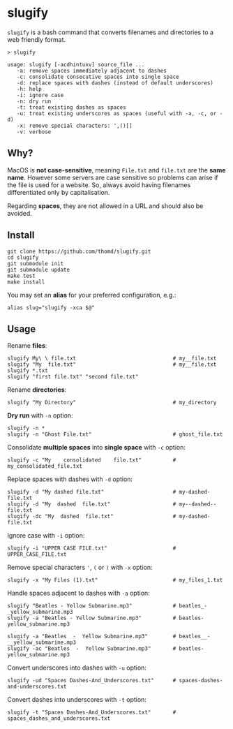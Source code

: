 # slugify

`slugify` is a bash command that converts filenames and directories to a web friendly format.

    > slugify

    usage: slugify [-acdhintuxv] source_file ...
       -a: remove spaces immediately adjacent to dashes
       -c: consolidate consecutive spaces into single space
       -d: replace spaces with dashes (instead of default underscores)
       -h: help
       -i: ignore case
       -n: dry run
       -t: treat existing dashes as spaces
       -u: treat existing underscores as spaces (useful with -a, -c, or -d)
       -x: remove special characters: ',()[]
       -v: verbose

## Why?

MacOS is **not case-sensitive**, meaning `File.txt` and `file.txt` are the **same name**. However some servers are case sensitive so problems can arise if the file
is used for a website. So, always avoid having filenames differentiated only by capitalisation.

Regarding **spaces**, they are not allowed in a URL and should also be avoided.

## Install

    git clone https://github.com/thomd/slugify.git
    cd slugify
    git submodule init
    git submodule update
    make test
    make install

You may set an **alias** for your preferred configuration, e.g.:

    alias slug="slugify -xca $@"

## Usage

Rename **files**:

    slugify My\ \ file.txt                               # my__file.txt
    slugify "My  file.txt"                               # my__file.txt
    slugify *.txt
    slugify "first file.txt" "second file.txt"

Rename **directories**:

    slugify "My Directory"                               # my_directory

**Dry run** with `-n` option:

    slugify -n *
    slugify -n "Ghost File.txt"                          # ghost_file.txt

Consolidate **multiple spaces** into **single space** with `-c` option:

    slugify -c "My    consolidated    file.txt"          # my_consolidated_file.txt

Replace spaces with dashes with `-d` option:

    slugify -d "My dashed file.txt"                      # my-dashed-file.txt
    slugify -d "My  dashed  file.txt"                    # my--dashed--file.txt
    slugify -dc "My  dashed  file.txt"                   # my-dashed-file.txt

Ignore case with `-i` option:

    slugify -i "UPPER CASE FILE.txt"                     # UPPER_CASE_FILE.txt

Remove special characters `'`, `(` or `)` with `-x` option:

    slugify -x "My Files (1).txt"                        # my_files_1.txt

Handle spaces adjacent to dashes with `-a` option:

    slugify "Beatles - Yellow Submarine.mp3"             # beatles_-_yellow_submarine.mp3
    slugify -a "Beatles - Yellow Submarine.mp3"          # beatles-yellow_submarine.mp3

    slugify -a "Beatles  -  Yellow Submarine.mp3"        # beatles__-__yellow_submarine.mp3
    slugify -ac "Beatles  -  Yellow Submarine.mp3"       # beatles-yellow_submarine.mp3

Convert underscores into dashes with `-u` option:

    slugify -ud "Spaces Dashes-And_Underscores.txt"      # spaces-dashes-and-underscores.txt

Convert dashes into underscores with `-t` option:

    slugify -t "Spaces Dashes-And_Underscores.txt"       # spaces_dashes_and_underscores.txt

